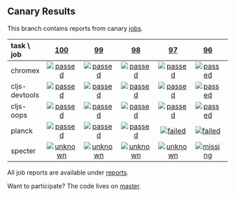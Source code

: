 ## Canary Results

This branch contains reports from canary [jobs](https://github.com/cljs-oss/canary/tree/jobs).

[//]: # (begin_overview_table)

| task \ job | <a href="reports/2017/09/30/job-000100-1.9.938-35ad08e" title="job #100 finished on 2017-09-30">100</a> | <a href="reports/2017/09/29/job-000099-1.9.938-35ad08e" title="job #99 finished on 2017-09-29">99</a> | <a href="reports/2017/09/28/job-000098-1.9.938-35ad08e" title="job #98 finished on 2017-09-28">98</a> | <a href="reports/2017/09/27/job-000097-1.9.938-35ad08e" title="job #97 finished on 2017-09-27">97</a> | <a href="reports/2017/09/26/job-000096-1.9.937-62e78a8" title="job #96 finished on 2017-09-26">96</a> | <a href="reports/2017/09/25/job-000095-1.9.934-5aa12a3" title="job #95 finished on 2017-09-25">95</a> | <a href="reports/2017/09/24/job-000094-1.9.930-7a8803e" title="job #94 finished on 2017-09-24">94</a> | <a href="reports/2017/09/23/job-000093-1.9.930-7a8803e" title="job #93 finished on 2017-09-23">93</a> | <a href="reports/2017/09/22/job-000092-1.9.930-7a8803e" title="job #92 finished on 2017-09-22">92</a> | <a href="reports/2017/09/21/job-000091-1.9.930-7a8803e" title="job #91 finished on 2017-09-21">91</a> |
| :--- | :---: | :---: | :---: | :---: | :---: | :---: | :---: | :---: | :---: | :---: |
| chromex | <a href="reports/2017/09/30/job-000100-1.9.938-35ad08e#-chromex"><img title="passed" src="http://box.binaryage.com/s-passed.svg"><a> | <a href="reports/2017/09/29/job-000099-1.9.938-35ad08e#-chromex"><img title="passed" src="http://box.binaryage.com/s-passed.svg"><a> | <a href="reports/2017/09/28/job-000098-1.9.938-35ad08e#-chromex"><img title="passed" src="http://box.binaryage.com/s-passed.svg"><a> | <a href="reports/2017/09/27/job-000097-1.9.938-35ad08e#-chromex"><img title="passed" src="http://box.binaryage.com/s-passed.svg"><a> | <a href="reports/2017/09/26/job-000096-1.9.937-62e78a8#-chromex"><img title="passed" src="http://box.binaryage.com/s-passed.svg"><a> | <a href="reports/2017/09/25/job-000095-1.9.934-5aa12a3#-chromex"><img title="passed" src="http://box.binaryage.com/s-passed.svg"><a> | <a href="reports/2017/09/24/job-000094-1.9.930-7a8803e#-chromex"><img title="passed" src="http://box.binaryage.com/s-passed.svg"><a> | <a href="reports/2017/09/23/job-000093-1.9.930-7a8803e#-chromex"><img title="passed" src="http://box.binaryage.com/s-passed.svg"><a> | <a href="reports/2017/09/22/job-000092-1.9.930-7a8803e#-chromex"><img title="passed" src="http://box.binaryage.com/s-passed.svg"><a> | <a href="reports/2017/09/21/job-000091-1.9.930-7a8803e#-chromex"><img title="passed" src="http://box.binaryage.com/s-passed.svg"><a> |
| cljs-devtools | <a href="reports/2017/09/30/job-000100-1.9.938-35ad08e#-cljs-devtools"><img title="passed" src="http://box.binaryage.com/s-passed.svg"><a> | <a href="reports/2017/09/29/job-000099-1.9.938-35ad08e#-cljs-devtools"><img title="passed" src="http://box.binaryage.com/s-passed.svg"><a> | <a href="reports/2017/09/28/job-000098-1.9.938-35ad08e#-cljs-devtools"><img title="passed" src="http://box.binaryage.com/s-passed.svg"><a> | <a href="reports/2017/09/27/job-000097-1.9.938-35ad08e#-cljs-devtools"><img title="passed" src="http://box.binaryage.com/s-passed.svg"><a> | <a href="reports/2017/09/26/job-000096-1.9.937-62e78a8#-cljs-devtools"><img title="passed" src="http://box.binaryage.com/s-passed.svg"><a> | <a href="reports/2017/09/25/job-000095-1.9.934-5aa12a3#-cljs-devtools"><img title="passed" src="http://box.binaryage.com/s-passed.svg"><a> | <a href="reports/2017/09/24/job-000094-1.9.930-7a8803e#-cljs-devtools"><img title="passed" src="http://box.binaryage.com/s-passed.svg"><a> | <a href="reports/2017/09/23/job-000093-1.9.930-7a8803e#-cljs-devtools"><img title="passed" src="http://box.binaryage.com/s-passed.svg"><a> | <a href="reports/2017/09/22/job-000092-1.9.930-7a8803e#-cljs-devtools"><img title="passed" src="http://box.binaryage.com/s-passed.svg"><a> | <a href="reports/2017/09/21/job-000091-1.9.930-7a8803e#-cljs-devtools"><img title="passed" src="http://box.binaryage.com/s-passed.svg"><a> |
| cljs-oops | <a href="reports/2017/09/30/job-000100-1.9.938-35ad08e#-cljs-oops"><img title="passed" src="http://box.binaryage.com/s-passed.svg"><a> | <a href="reports/2017/09/29/job-000099-1.9.938-35ad08e#-cljs-oops"><img title="passed" src="http://box.binaryage.com/s-passed.svg"><a> | <a href="reports/2017/09/28/job-000098-1.9.938-35ad08e#-cljs-oops"><img title="passed" src="http://box.binaryage.com/s-passed.svg"><a> | <a href="reports/2017/09/27/job-000097-1.9.938-35ad08e#-cljs-oops"><img title="passed" src="http://box.binaryage.com/s-passed.svg"><a> | <a href="reports/2017/09/26/job-000096-1.9.937-62e78a8#-cljs-oops"><img title="passed" src="http://box.binaryage.com/s-passed.svg"><a> | <a href="reports/2017/09/25/job-000095-1.9.934-5aa12a3#-cljs-oops"><img title="passed" src="http://box.binaryage.com/s-passed.svg"><a> | <a href="reports/2017/09/24/job-000094-1.9.930-7a8803e#-cljs-oops"><img title="passed" src="http://box.binaryage.com/s-passed.svg"><a> | <a href="reports/2017/09/23/job-000093-1.9.930-7a8803e#-cljs-oops"><img title="passed" src="http://box.binaryage.com/s-passed.svg"><a> | <a href="reports/2017/09/22/job-000092-1.9.930-7a8803e#-cljs-oops"><img title="passed" src="http://box.binaryage.com/s-passed.svg"><a> | <a href="reports/2017/09/21/job-000091-1.9.930-7a8803e#-cljs-oops"><img title="passed" src="http://box.binaryage.com/s-passed.svg"><a> |
| planck | <a href="reports/2017/09/30/job-000100-1.9.938-35ad08e#-planck"><img title="passed" src="http://box.binaryage.com/s-passed.svg"><a> | <a href="reports/2017/09/29/job-000099-1.9.938-35ad08e#-planck"><img title="passed" src="http://box.binaryage.com/s-passed.svg"><a> | <a href="reports/2017/09/28/job-000098-1.9.938-35ad08e#-planck"><img title="passed" src="http://box.binaryage.com/s-passed.svg"><a> | <a href="reports/2017/09/27/job-000097-1.9.938-35ad08e#-planck"><img title="failed" src="http://box.binaryage.com/s-failed.svg"><a> | <a href="reports/2017/09/26/job-000096-1.9.937-62e78a8#-planck"><img title="failed" src="http://box.binaryage.com/s-failed.svg"><a> | <a href="reports/2017/09/25/job-000095-1.9.934-5aa12a3#-planck"><img title="failed" src="http://box.binaryage.com/s-failed.svg"><a> | <a href="reports/2017/09/24/job-000094-1.9.930-7a8803e#-planck"><img title="failed" src="http://box.binaryage.com/s-failed.svg"><a> | <a href="reports/2017/09/23/job-000093-1.9.930-7a8803e#-planck"><img title="failed" src="http://box.binaryage.com/s-failed.svg"><a> | <a href="reports/2017/09/22/job-000092-1.9.930-7a8803e#-planck"><img title="failed" src="http://box.binaryage.com/s-failed.svg"><a> | <a href="reports/2017/09/21/job-000091-1.9.930-7a8803e#-planck"><img title="failed" src="http://box.binaryage.com/s-failed.svg"><a> |
| specter | <a href="reports/2017/09/30/job-000100-1.9.938-35ad08e#-specter"><img title="unknown" src="http://box.binaryage.com/s-unknown.svg"><a> | <a href="reports/2017/09/29/job-000099-1.9.938-35ad08e#-specter"><img title="unknown" src="http://box.binaryage.com/s-unknown.svg"><a> | <a href="reports/2017/09/28/job-000098-1.9.938-35ad08e#-specter"><img title="unknown" src="http://box.binaryage.com/s-unknown.svg"><a> | <a href="reports/2017/09/27/job-000097-1.9.938-35ad08e#-specter"><img title="unknown" src="http://box.binaryage.com/s-unknown.svg"><a> | <a href="reports/2017/09/26/job-000096-1.9.937-62e78a8#-specter"><img title="missing" src="http://box.binaryage.com/s-missing.svg"><a> | <a href="reports/2017/09/25/job-000095-1.9.934-5aa12a3#-specter"><img title="missing" src="http://box.binaryage.com/s-missing.svg"><a> | <a href="reports/2017/09/24/job-000094-1.9.930-7a8803e#-specter"><img title="missing" src="http://box.binaryage.com/s-missing.svg"><a> | <a href="reports/2017/09/23/job-000093-1.9.930-7a8803e#-specter"><img title="missing" src="http://box.binaryage.com/s-missing.svg"><a> | <a href="reports/2017/09/22/job-000092-1.9.930-7a8803e#-specter"><img title="missing" src="http://box.binaryage.com/s-missing.svg"><a> | <a href="reports/2017/09/21/job-000091-1.9.930-7a8803e#-specter"><img title="missing" src="http://box.binaryage.com/s-missing.svg"><a> |

[//]: # (end_overview_table)

All job reports are available under [reports](reports).

Want to participate? The code lives on [master](https://github.com/cljs-oss/canary/tree/master).
